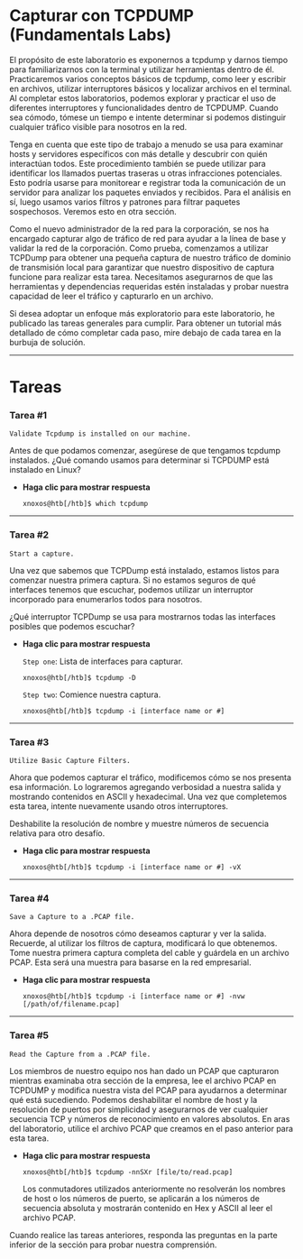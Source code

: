 # Capturar con TCPDUMP (Fundamentals Labs)

El propósito de este laboratorio es exponernos a tcpdump y darnos tiempo para familiarizarnos con la terminal y utilizar herramientas dentro de él. Practicaremos varios conceptos básicos de tcpdump, como leer y escribir en archivos, utilizar interruptores básicos y localizar archivos en el terminal. Al completar estos laboratorios, podemos explorar y practicar el uso de diferentes interruptores y funcionalidades dentro de TCPDUMP. Cuando sea cómodo, tómese un tiempo e intente determinar si podemos distinguir cualquier tráfico visible para nosotros en la red.

Tenga en cuenta que este tipo de trabajo a menudo se usa para examinar hosts y servidores específicos con más detalle y descubrir con quién interactúan todos. Este procedimiento también se puede utilizar para identificar los llamados puertas traseras u otras infracciones potenciales. Esto podría usarse para monitorear e registrar toda la comunicación de un servidor para analizar los paquetes enviados y recibidos. Para el análisis en sí, luego usamos varios filtros y patrones para filtrar paquetes sospechosos. Veremos esto en otra sección.

Como el nuevo administrador de la red para la corporación, se nos ha encargado capturar algo de tráfico de red para ayudar a la línea de base y validar la red de la corporación. Como prueba, comenzamos a utilizar TCPDump para obtener una pequeña captura de nuestro tráfico de dominio de transmisión local para garantizar que nuestro dispositivo de captura funcione para realizar esta tarea. Necesitamos asegurarnos de que las herramientas y dependencias requeridas estén instaladas y probar nuestra capacidad de leer el tráfico y capturarlo en un archivo.

Si desea adoptar un enfoque más exploratorio para este laboratorio, he publicado las tareas generales para cumplir. Para obtener un tutorial más detallado de cómo completar cada paso, mire debajo de cada tarea en la burbuja de solución.

---

# **Tareas**

### **Tarea #1**

`Validate Tcpdump is installed on our machine.`

Antes de que podamos comenzar, asegúrese de que tengamos tcpdump instalados. ¿Qué comando usamos para determinar si TCPDUMP está instalado en Linux?

- **Haga clic para mostrar respuesta**
    
    ```
    xnoxos@htb[/htb]$ which tcpdump
    ```
    

---

### **Tarea #2**

`Start a capture.`

Una vez que sabemos que TCPDump está instalado, estamos listos para comenzar nuestra primera captura. Si no estamos seguros de qué interfaces tenemos que escuchar, podemos utilizar un interruptor incorporado para enumerarlos todos para nosotros.

¿Qué interruptor TCPDump se usa para mostrarnos todas las interfaces posibles que podemos escuchar?

- **Haga clic para mostrar respuesta**
    
    `Step one`: Lista de interfaces para capturar.
    
    ```
    xnoxos@htb[/htb]$ tcpdump -D
    ```
    
    `Step two`: Comience nuestra captura.
    
    ```
    xnoxos@htb[/htb]$ tcpdump -i [interface name or #]
    ```
    

---

### **Tarea #3**

`Utilize Basic Capture Filters.`

Ahora que podemos capturar el tráfico, modificemos cómo se nos presenta esa información. Lo lograremos agregando verbosidad a nuestra salida y mostrando contenidos en ASCII y hexadecimal. Una vez que completemos esta tarea, intente nuevamente usando otros interruptores.

Deshabilite la resolución de nombre y muestre números de secuencia relativa para otro desafío.

- **Haga clic para mostrar respuesta**
    
    ```
    xnoxos@htb[/htb]$ tcpdump -i [interface name or #] -vX
    ```
    

---

### **Tarea #4**

`Save a Capture to a .PCAP file.`

Ahora depende de nosotros cómo deseamos capturar y ver la salida. Recuerde, al utilizar los filtros de captura, modificará lo que obtenemos. Tome nuestra primera captura completa del cable y guárdela en un archivo PCAP. Esta será una muestra para basarse en la red empresarial.

- **Haga clic para mostrar respuesta**
    
    ```
    xnoxos@htb[/htb]$ tcpdump -i [interface name or #] -nvw [/path/of/filename.pcap]
    ```
    

---

### **Tarea #5**

`Read the Capture from a .PCAP file.`

Los miembros de nuestro equipo nos han dado un PCAP que capturaron mientras examinaba otra sección de la empresa, lee el archivo PCAP en TCPDUMP y modifica nuestra vista del PCAP para ayudarnos a determinar qué está sucediendo. Podemos deshabilitar el nombre de host y la resolución de puertos por simplicidad y asegurarnos de ver cualquier secuencia TCP y números de reconocimiento en valores absolutos. En aras del laboratorio, utilice el archivo PCAP que creamos en el paso anterior para esta tarea.

- **Haga clic para mostrar respuesta**
    
    ```
    xnoxos@htb[/htb]$ tcpdump -nnSXr [file/to/read.pcap]
    ```
    
    Los conmutadores utilizados anteriormente no resolverán los nombres de host o los números de puerto, se aplicarán a los números de secuencia absoluta y mostrarán contenido en Hex y ASCII al leer el archivo PCAP.
    

Cuando realice las tareas anteriores, responda las preguntas en la parte inferior de la sección para probar nuestra comprensión.